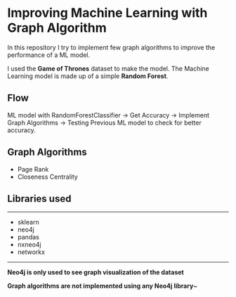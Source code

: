 # Improving Machine Learning with Graph Algorithm   
In this repository I try to implement few graph algorithms to improve the performance of a ML model.  

I used the **Game of Thrones** dataset to make the model. The Machine Learning model is made up of a simple **Random Forest**.

## Flow
ML model with RandomForestClassifier -> Get Accuracy -> Implement Graph Algorithms -> Testing Previous ML model to check for better accuracy.

## Graph Algorithms

* Page Rank
* Closeness Centrality

## Libraries used
-------------------------
* sklearn
* neo4j
* pandas
* nxneo4j
* networkx
-------------------------

**Neo4j is only used to see graph visualization of the dataset**

**Graph algorithms are not implemented using any Neo4j library**~
